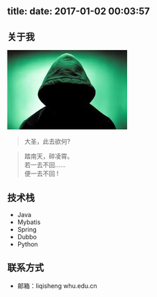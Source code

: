 title: 
date: 2017-01-02 00:03:57
---

<style type="text/css">
    .post-title{
        border-top: none !important;
        background-color: #ffffff !important;
        text-align: center !important;
    }
</style>

## 关于我

![](me.jpg)

> 大圣，此去欲何?

> 踏南天，碎凌霄。<BR> 
> 若一去不回……<BR> 
> 便一去不回 !

## 技术栈

- Java
- Mybatis
- Spring
- Dubbo
- Python

## 联系方式

- 邮箱：liqisheng <span class="fa fa-at"></span> whu.edu.cn

